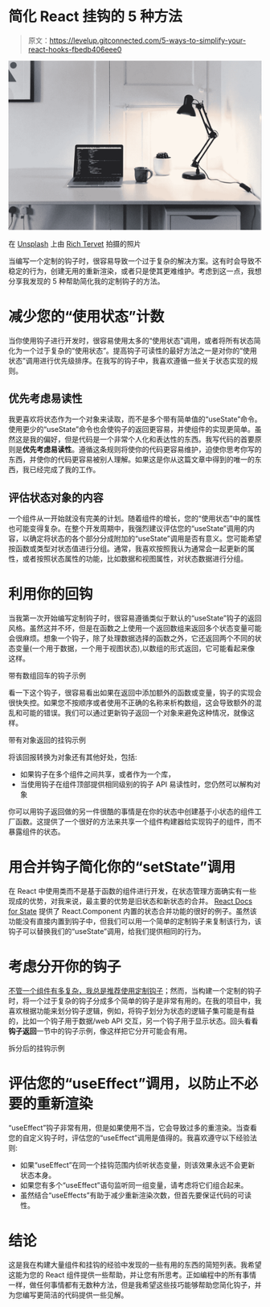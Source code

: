 # 简化 React 挂钩的 5 种方法

> 原文：<https://levelup.gitconnected.com/5-ways-to-simplify-your-react-hooks-fbedb406eee0>

![](img/bb8daa1467a901fca53fdac4dc91c7be.png)

在 [Unsplash](https://unsplash.com/?utm_source=unsplash&utm_medium=referral&utm_content=creditCopyText) 上由 [Rich Tervet](https://unsplash.com/@richtervet?utm_source=unsplash&utm_medium=referral&utm_content=creditCopyText) 拍摄的照片

当编写一个定制的钩子时，很容易导致一个过于复杂的解决方案。这有时会导致不稳定的行为，创建无用的重新渲染，或者只是使其更难维护。考虑到这一点，我想分享我发现的 5 种帮助简化我的定制钩子的方法。

# 减少您的“使用状态”计数

当你使用钩子进行开发时，很容易使用太多的“使用状态”调用，或者将所有状态简化为一个过于复杂的“使用状态”。提高钩子可读性的最好方法之一是对你的“使用状态”调用进行优先级排序。在我写的钩子中，我喜欢遵循一些关于状态实现的规则。

## 优先考虑易读性

我更喜欢将状态作为一个对象来读取，而不是多个带有简单值的“useState”命令。使用更少的“useState”命令也会使钩子的返回更容易，并使组件的实现更简单。虽然这是我的偏好，但是代码是一个非常个人化和表达性的东西。我写代码的首要原则是**优先考虑易读性**。遵循这条规则将使你的代码更容易维护，迫使你思考你写的东西，并使你的代码更容易被别人理解。如果这是你从这篇文章中得到的唯一的东西，我已经完成了我的工作。

## 评估状态对象的内容

一个组件从一开始就没有完美的计划。随着组件的增长，您的“使用状态”中的属性也可能变得复杂。在整个开发周期中，我强烈建议评估您的“useState”调用的内容，以确定将状态的各个部分分成附加的“useState”调用是否有意义。您可能希望按函数或类型对状态值进行分组。通常，我喜欢按照我认为通常会一起更新的属性，或者按照状态属性的功能，比如数据和视图属性，对状态数据进行分组。

# 利用你的回钩

当我第一次开始编写定制钩子时，很容易遵循类似于默认的“useState”钩子的返回风格。虽然这并不坏，但是在函数之上使用一个返回数组来返回多个状态变量可能会很麻烦。想象一个钩子，除了处理数据选择的函数之外，它还返回两个不同的状态变量(一个用于数据，一个用于视图状态),以数组的形式返回，它可能看起来像这样。

带有数组回车的钩子示例

看一下这个钩子，很容易看出如果在返回中添加额外的函数或变量，钩子的实现会很快失控。如果您不按顺序或者使用不正确的名称来析构数组，这会导致额外的混乱和可能的错误。我们可以通过更新钩子返回一个对象来避免这种情况，就像这样。

带有对象返回的挂钩示例

将该回报转换为对象还有其他好处，包括:

*   如果钩子在多个组件之间共享，或者作为一个库，
*   当使用钩子在组件顶部提供相同级别的钩子 API 易读性时，您仍然可以解构对象

你可以用钩子返回做的另一件很酷的事情是在你的状态中创建基于小状态的组件工厂函数。这提供了一个很好的方法来共享一个组件构建器给实现钩子的组件，而不暴露组件的状态。

# 用合并钩子简化你的“setState”调用

在 React 中使用类而不是基于函数的组件进行开发，在状态管理方面确实有一些现成的优势，对我来说，最主要的优势是旧状态和新状态的合并。 [React Docs for State](https://gist.github.com/StMotorSpark/aecc76d7b589fdb3808f369e14f5261a) 提供了 React.Component 内置的状态合并功能的很好的例子。虽然该功能没有直接内置到钩子中，但我们可以用一个简单的定制钩子来复制该行为，该钩子可以替换我们的“useState”调用，给我们提供相同的行为。

# 考虑分开你的钩子

[不管一个组件有多复杂，我总是推荐使用定制钩子](/why-i-always-use-custom-hooks-ce52b35b528)；然而，当构建一个定制的钩子时，将一个过于复杂的钩子分成多个简单的钩子是非常有用的。在我的项目中，我喜欢根据功能来划分钩子逻辑，例如，将钩子划分为状态的逻辑子集可能是有益的，比如一个钩子用于数据/web API 交互，另一个钩子用于显示状态。回头看看**钩子返回**一节中的钩子示例，像这样把它分开可能会有用。

拆分后的挂钩示例

# 评估您的“useEffect”调用，以防止不必要的重新渲染

“useEffect”钩子非常有用，但是如果使用不当，它会导致过多的重渲染。当查看您的自定义钩子时，评估您的“useEffect”调用是值得的。我喜欢遵守以下经验法则:

*   如果“useEffect”在同一个挂钩范围内侦听状态变量，则该效果永远不会更新状态本身。
*   如果您有多个“useEffect”语句监听同一组变量，请考虑将它们组合起来。
*   虽然结合“useEffects”有助于减少重新渲染次数，但首先要保证代码的可读性。

# 结论

这是我在构建大量组件和挂钩的经验中发现的一些有用的东西的简短列表。我希望这能为您的 React 组件提供一些帮助，并让您有所思考。正如编程中的所有事情一样，做任何事情都有无数种方法，但是我希望这些技巧能够帮助您简化钩子，并为您编写更简洁的代码提供一些见解。